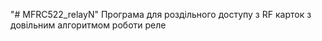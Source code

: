 "# MFRC522_relayN" 
Програма для роздільного доступу з RF карток з довільним алгоритмом роботи реле 
